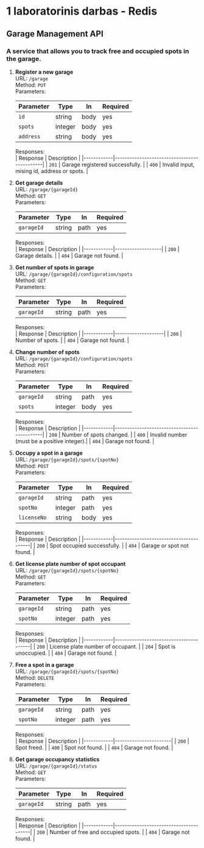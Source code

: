 # 1 laboratorinis darbas - Redis <br>
## Garage Management API
### A service that allows you to track free and occupied spots in the garage. <br>

1. **Register a new garage**<br>
   URL: `/garage`<br>
   Method: `PUT`<br>
   Parameters: <br>

   | **Parameter** | **Type**  | **In**  | **Required** |
   |---------------|----------|--------|--------------|
   | `id`          | string   | body   | yes          |
   | `spots`       | integer  | body   | yes          |
   | `address`     | string   | body   | yes          |

   Responses: <br>
   | Response   | Description                                 |
   |------------|---------------------------------------------|
   | `201`      | Garage registered successfully.             |
   | `400`      | Invalid input, mising id, address or spots. |

2. **Get garage details** <br>
   URL: `/garage/{garageId}`<br>
   Method: `GET`<br>
   Parameters: <br>

   | **Parameter** | **Type** | **In**  | **Required** |
   |---------------|----------|---------|--------------|
   | `garageId`    | string   | path    | yes          |

   Responses: <br>
   | Response   | Description       |
   |------------|-------------------|
   | `200`      | Garage details.   |
   | `404`      | Garage not found. |

3. **Get number of spots in garage** <br>
   URL: `/garage/{garageId}/configuration/spots`<br>
   Method: `GET`<br>
   Parameters: <br>

   | **Parameter** | **Type** | **In**  | **Required** |
   |---------------|----------|---------|--------------|
   | `garageId`    | string   | path    | yes          |

   Responses: <br>
   | Response   | Description        |
   |------------|--------------------|
   | `200`      | Number of spots.   |
   | `404`      | Garage not found.  |

4. **Change number of spots** <br>
   URL: `/garage/{garageId}/configuration/spots`<br>
   Method: `POST`<br>
   Parameters: <br>

   | **Parameter** | **Type** | **In**  | **Required** |
   |---------------|----------|---------|--------------|
   | `garageId`    | string   | path    | yes          |
   | `spots`       | integer  | body    | yes          |

   Responses: <br>
   | Response   | Description                                 |
   |------------|---------------------------------------------|
   | `200`      | Number of spots changed.                    |
   | `400`      | Invalid number (must be a positive integer).|
   | `404`      | Garage not found.                           |

5. **Occupy a spot in a garage** <br>
   URL: `/garage/{garageId}/spots/{spotNo}`<br>
   Method: `POST`<br>
   Parameters: <br>

   | **Parameter** | **Type** | **In**  | **Required** |
   |---------------|----------|---------|--------------|
   | `garageId`    | string   | path    | yes          |
   | `spotNo`      | integer  | path    | yes          |
   | `licenseNo`   | string   | body    | yes          |

   Responses: <br>
   | Response   | Description                            |
   |------------|----------------------------------------|
   | `200`      | Spot occupied successfully.            |
   | `404`      | Garage or spot not found.              |

6. **Get license plate number of spot occupant** <br>
   URL: `/garage/{garageId}/spots/{spotNo}`<br>
   Method: `GET`<br>
   Parameters: <br>

   | **Parameter** | **Type** | **In**  | **Required** |
   |---------------|----------|---------|--------------|
   | `garageId`    | string   | path    | yes          |
   | `spotNo`      | integer  | path    | yes          |

   Responses: <br>
   | Response   | Description                            |
   |------------|----------------------------------------|
   | `200`      | License plate number of occupant.      |
   | `204`      | Spot is unoccupied.                    |
   | `404`      | Garage not found.                      |

7. **Free a spot in a garage** <br>
   URL: `/garage/{garageId}/spots/{spotNo}`<br>
   Method: `DELETE`<br>
   Parameters: <br>

   | **Parameter** | **Type** | **In**  | **Required** |
   |---------------|----------|---------|--------------|
   | `garageId`    | string   | path    | yes          |
   | `spotNo`      | integer  | path    | yes          |

   Responses: <br>
   | Response   | Description           |
   |------------|-----------------------|
   | `200`      | Spot freed.           |
   | `400`      | Spot not found.       |
   | `404`      | Garage not found.     |

8. **Get garage occupancy statistics** <br>
   URL: `/garage/{garageId}/status`<br>
   Method: `GET`<br>
   Parameters: <br>

   | **Parameter** | **Type** | **In**  | **Required** |
   |---------------|----------|---------|--------------|
   | `garageId`    | string   | path    | yes          |

   Responses: <br>
   | Response   | Description                            |
   |------------|----------------------------------------|
   | `200`      | Number of free and occupied spots.     |
   | `404`      | Garage not found.                      |
